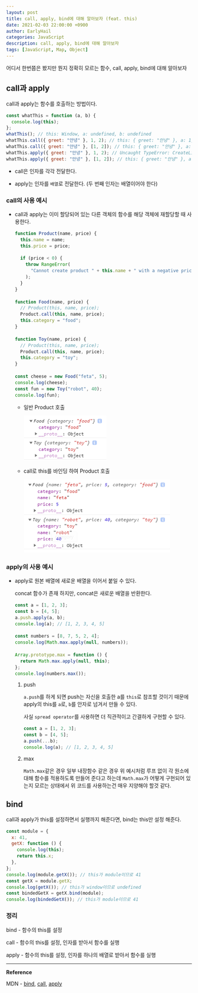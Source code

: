 ```yaml
---
layout: post
title: call, apply, bind에 대해 알아보자 (feat. this)
date: 2021-02-03 22:00:00 +0900
author: EarlyHail
categories: JavaScript
description: call, apply, bind에 대해 알아보자
tags: [JavaScript, Map, Object]
---
```


어디서 한번쯤은 봤지만 뭔지 정확히 모르는 함수, call, apply, bind에 대해 알아보자

## call과 apply

call과 apply는 함수를 호출하는 방법이다.

```javascript
const whatThis = function (a, b) {
  console.log(this);
};
whatThis(); // this: Window, a: undefined, b: undefined
whatThis.call({ greet: "안녕" }, 1, 2); // this: { greet: "안녕" }, a: 1, b: 2
whatThis.call({ greet: "안녕" }, [1, 2]); // this: { greet: "안녕" }, a: [1, 2], b: undefined
whatThis.apply({ greet: "안녕" }, 1, 2); // Uncaught TypeError: CreateListFromArrayLike called on non-object
whatThis.apply({ greet: "안녕" }, [1, 2]); // this: { greet: "안녕" }, a: 1, b: 2
```

- call은 인자를 각각 전달한다.

- apply는 인자를 `배열`로 전달한다. (두 번째 인자는 배열이어야 한다)

### call의 사용 예시

- call과 apply는 이미 할당되어 있는 다른 객체의 함수를 해당 객체에 재할당할 때 사용한다.

  ```javascript
  function Product(name, price) {
    this.name = name;
    this.price = price;

    if (price < 0) {
      throw RangeError(
        "Cannot create product " + this.name + " with a negative price"
      );
    }
  }

  function Food(name, price) {
    // Product(this, name, price);
    Product.call(this, name, price);
    this.category = "food";
  }

  function Toy(name, price) {
    // Product(this, name, price);
    Product.call(this, name, price);
    this.category = "toy";
  }

  const cheese = new Food("feta", 5);
  console.log(cheese);
  const fun = new Toy("robot", 40);
  console.log(fun);
  ```

  - 일반 Product 호출

    ![without-call](/assets/posts/JavaScript/call-apply-bind/img1.png)

  - call로 this를 바인딩 하여 Product 호출

    ![with-call](/assets/posts/JavaScript/call-apply-bind/img2.png)

### apply의 사용 예시

- apply로 원본 배열에 새로운 배열을 이어서 붙일 수 있다.

  concat 함수가 존재 하지만, concat은 새로운 배열을 반환한다.

  ```javascript
  const a = [1, 2, 3];
  const b = [4, 5];
  a.push.apply(a, b);
  console.log(a); // [1, 2, 3, 4, 5]

  const numbers = [8, 7, 5, 2, 4];
  console.log(Math.max.apply(null, numbers));

  Array.prototype.max = function () {
    return Math.max.apply(null, this);
  };
  console.log(numbers.max());
  ```

  1. push

     `a.push`를 하게 되면 push는 자신을 호출한 a를 `this`로 참조할 것이기 때문에 apply의 this를 `a`로, `b`를 안자로 넘겨서 만들 수 있다.

     사실 `spread operator`를 사용하면 더 직관적이고 간결하게 구현할 수 있다.

     ```javascript
     const a = [1, 2, 3];
     const b = [4, 5];
     a.push(...b);
     console.log(a); // [1, 2, 3, 4, 5]
     ```

  2. max

     `Math.max`같은 경우 일부 내장함수 같은 경우 위 예시처럼 루프 없이 각 원소에 대해 함수를 적용하도록 만들어 준다고 하는데 `Math.max`가 어떻게 구현되어 있는지 모르는 상태에서 위 코드를 사용하는건 매우 지양해야 할것 같다.

## bind

call과 apply가 this를 설정하면서 실행까지 해준다면, bind는 this만 설정 해준다.

```javascript
const module = {
  x: 41,
  getX: function () {
    console.log(this);
    return this.x;
  },
};
console.log(module.getX()); // this가 module이므로 41
const getX = module.getX;
console.log(getX()); // this가 window이므로 undefined
const bindedGetX = getX.bind(module);
console.log(bindedGetX()); // this가 module이므로 41
```

### 정리

bind - 함수의 this를 설정

call - 함수의 this를 설정, 인자를 받아서 함수를 실행

apply - 함수의 this를 설정, 인자를 하나의 배열로 받아서 함수를 실행

---

**Reference**

MDN - [bind](https://developer.mozilla.org/ko/docs/Web/JavaScript/Reference/Global_Objects/Function/bind), [call](https://developer.mozilla.org/ko/docs/Web/JavaScript/Reference/Global_Objects/Function/call), [apply](https://developer.mozilla.org/ko/docs/Web/JavaScript/Reference/Global_Objects/Function/apply)
